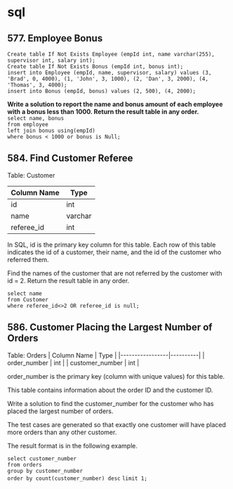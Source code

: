 # sql
## 577. Employee Bonus
`Create table If Not Exists Employee (empId int, name varchar(255), supervisor int, salary int);`  
`Create table If Not Exists Bonus (empId int, bonus int);`  
`insert into Employee (empId, name, supervisor, salary) values (3, 'Brad', 0, 4000), (1, 'John', 3, 1000), (2, 'Dan', 3, 2000), (4, 'Thomas', 3, 4000);`  
`insert into Bonus (empId, bonus) values (2, 500), (4, 2000);`  

<b> Write a solution to report the name and bonus amount of each employee with a bonus less than 1000. Return the result table in any order.</b>  
`select name, bonus`    
`from employee`  
`left join bonus using(empId)`  
`where bonus < 1000 or bonus is Null;`

## 584. Find Customer Referee  
Table: Customer  

| Column Name | Type    |
|-------------|---------|
| id          | int     |
| name        | varchar |
| referee_id  | int     |

In SQL, id is the primary key column for this table. Each row of this table indicates the id of a customer, their name, and the id of the customer who referred them.  

Find the names of the customer that are not referred by the customer with id = 2. Return the result table in any order.  

`select name`  
`from Customer`  
`where referee_id<>2 OR referee_id is null;`

## 586. Customer Placing the Largest Number of Orders
Table: Orders
| Column Name     | Type     |
|-----------------|----------|
| order_number    | int      |
| customer_number | int      |

order_number is the primary key (column with unique values) for this table.  

This table contains information about the order ID and the customer ID.   

Write a solution to find the customer_number for the customer who has placed the largest number of orders.

The test cases are generated so that exactly one customer will have placed more orders than any other customer.

The result format is in the following example.

`select customer_number`  
`from orders`  
`group by customer_number`  
`order by count(customer_number) desc`
`limit 1;`

